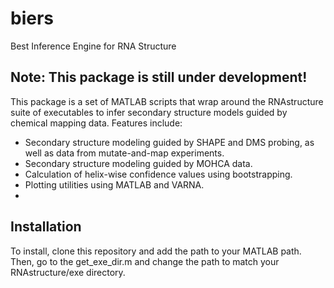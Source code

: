 biers
=====

Best Inference Engine for RNA Structure

Note: This package is still under development!
------

This package is a set of MATLAB scripts that wrap around the RNAstructure suite of executables to infer secondary structure models guided by chemical mapping data. Features include:
* Secondary structure modeling guided by SHAPE and DMS probing, as well as data from mutate-and-map experiments.
* Secondary structure modeling guided by MOHCA data.
* Calculation of helix-wise confidence values using bootstrapping.
* Plotting utilities using MATLAB and VARNA.
* 

Installation
------
To install, clone this repository and add the path to your MATLAB path. Then, go to the get_exe_dir.m and change the path to match your RNAstructure/exe directory.
